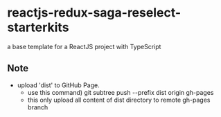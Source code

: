 # reactjs-redux-saga-reselect-starterkits
a base template for a ReactJS project with TypeScript

## Note

  - upload 'dist' to GitHub Page.
    - use this command) 
        git subtree push --prefix dist origin gh-pages
    - this only upload all content of dist directory to remote gh-pages branch
